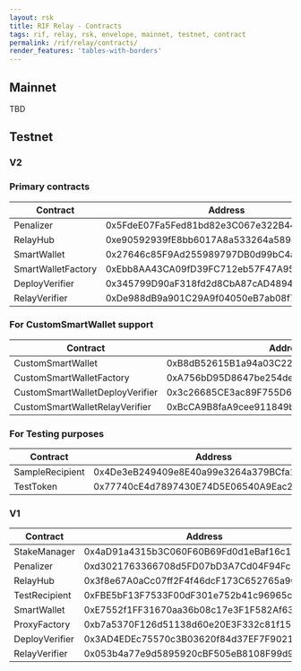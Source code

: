 ```yaml
---
layout: rsk
title: RIF Relay - Contracts
tags: rif, relay, rsk, envelope, mainnet, testnet, contract
permalink: /rif/relay/contracts/
render_features: 'tables-with-borders'
---
```


## Mainnet

TBD

## Testnet

### V2

### Primary contracts

| Contract           | Address                                    |
|--------------------|--------------------------------------------|
| Penalizer          | 0x5FdeE07Fa5Fed81bd82e3C067e322B44589362d9 |
| RelayHub           | 0xe90592939fE8bb6017A8a533264a5894B41aF7d5 |
| SmartWallet        | 0x27646c85F9Ad255989797DB0d99bC4a9DF2EdA68 |
| SmartWalletFactory | 0xEbb8AA43CA09fD39FC712eb57F47A9534F251996 |
| DeployVerifier     | 0x345799D90aF318fd2d8CbA87cAD4894feF2f3518 |
| RelayVerifier      | 0xDe988dB9a901C29A9f04050eB7ab08f71868a8fc |

### For CustomSmartWallet support

| Contract                        | Address                                    |
|---------------------------------|--------------------------------------------|
| CustomSmartWallet               | 0xB8dB52615B1a94a03C2251fD417cA4d945484530 |
| CustomSmartWalletFactory        | 0xA756bD95D8647be254de40B842297c945D8bB9a5 |
| CustomSmartWalletDeployVerifier | 0x3c26685CE3ac89F755D68A81175655b4bBE54AE0 |
| CustomSmartWalletRelayVerifier  | 0xBcCA9B8faA9cee911849bFF83B869d230f83f945 |

### For Testing purposes

| Contract          | Address                                    |
|-------------------|--------------------------------------------|
| SampleRecipient   | 0x4De3eB249409e8E40a99e3264a379BCfa10634F5 |
| TestToken         | 0x77740cE4d7897430E74D5E06540A9Eac2C2Dee70 |

### V1

| Contract       | Address                                    |
|----------------|--------------------------------------------|
| StakeManager   | 0x4aD91a4315b3C060F60B69Fd0d1eBaf16c14148D |
| Penalizer      | 0xd3021763366708d5FD07bD3A7Cd04F94Fc5e1726 |
| RelayHub       | 0x3f8e67A0aCc07ff2F4f46dcF173C652765a9CA6C |
| TestRecipient  | 0xFBE5bF13F7533F00dF301e752b41c96965c10Bfa |
| SmartWallet    | 0xE7552f1FF31670aa36b08c17e3F1F582Af6302d1 |
| ProxyFactory   | 0xb7a5370F126d51138d60e20E3F332c81f1507Ce2 |
| DeployVerifier | 0x3AD4EDEc75570c3B03620f84d37EF7F9021665bC |
| RelayVerifier  | 0x053b4a77e9d5895920cBF505eB8108F99d929395 |
